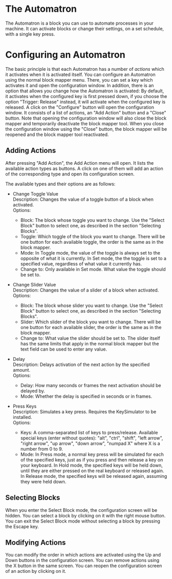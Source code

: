 The Automatron
==============
The Automatron is a block you can use to automate processes in your machine. It can activate blocks or change their settings, on a set schedule, with a single key press.

Configuring an Automatron
=========================
The basic principle is that each Automatron has a number of _actions_ which it activates when it is activated itself.
You can configure an Automatron using the normal block mapper menu. There, you can set a key which activates it and open the configuration window.
In addition, there is an option that allows you change how the Automatron is activated: By default, it activates when the configured key is first pressed down,
if you choose the option "Trigger: Release" instead, it will activate when the configured key is released.
A click on the "Configure" button will open the configuration window. It consists of a list of actions, an "Add Action" button and a "Close" button.
Note that opening the configuration window will also close the block mapper and temporarily deactivate the block mapper tool.
When you close the configuration window using the "Close" button, the block mapper will be reopened and the block mapper tool reactivated.

Adding Actions
--------------
After pressing "Add Action", the Add Action menu will open. It lists the available action types as buttons.
A click on one of them will add an action of the corresponding type and open its configuration screen.

The available types and their options are as follows:

- Change Toggle Value  
  Description: Changes the value of a toggle button of a block when activated.  
  Options:
    - Block: The block whose toggle you want to change. Use the "Select Block" button to select one, as described in the section "Selecting Blocks".
	- Toggle: Which toggle of the block you want to change. There will be one button for each available toggle, the order is the same as in the block mapper.
	- Mode: In Toggle mode, the value of the toggle is always set to the opposite of what it is currently.
	        In Set mode, the the toggle is set to a specified value, regardless of what value it currently has.
	- Change to: Only available in Set mode. What value the toggle should be set to.
	
- Change Slider Value  
  Description: Changes the value of a slider of a block when activated.  
  Options:
    - Block: The block whose slider you want to change. Use the "Select Block" button to select one, as described in the section "Selecting Blocks".
	- Slider: Which slider of the block you want to change. There will be one button for each available slider, the order is the same as in the block mapper.
	- Change to: What value the slider should be set to. The slider itself has the same limits that apply in the normal block mapper but the text field can be used to enter any value.

- Delay  
  Description: Delays activation of the next action by the specified amount.  
  Options:
    - Delay: How many seconds or frames the next activation should be delayed by.
	- Mode: Whether the delay is specified in seconds or in frames.
	
- Press Keys  
  Description: Simulates a key press. Requires the KeySimulator to be installed.  
  Options:
    - Keys: A comma-separated list of keys to press/release. Available special keys (enter without quotes):
	        "alt", "ctrl", "shift", "left arrow", "right arrow", "up arrow", "down arrow", "numpad X" where X is a number from 0 to 9.
	- Mode: In Press mode, a normal key press will be simulated for each of the specified keys, just as if you press and then release a key on your keyboard.
	        In Hold mode, the specified keys will be held down, until they are either pressed on the real keyboard or released again.
			In Release mode, the specified keys will be released again, assuming they were held down.
			
Selecting Blocks
----------------
When you enter the Select Block mode, the configuration screen will be hidden. You can select a block by clicking on it with the right mouse button.
You can exit the Select Block mode without selecting a block by pressing the Escape key.

Modifying Actions
-----------------
You can modify the order in which actions are activated using the Up and Down buttons in the configuration screen.
You can remove actions using the X button in the same screen.
You can reopen the configuration screen of an action by clicking on it.